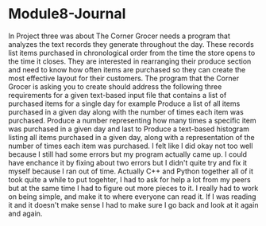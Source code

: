 # Module8-Journal
In Project three was about The Corner Grocer needs a program that analyzes the text records they generate throughout the day. These records list items purchased in chronological order from the time the store opens to the time it closes. They are interested in rearranging their produce section and need to know how often items are purchased so they can create the most effective layout for their customers. The program that the Corner Grocer is asking you to create should address the following three requirements for a given text-based input file that contains a list of purchased items for a single day for example Produce a list of all items purchased in a given day along with the number of times each item was purchased. Produce a number representing how many times a specific item was purchased in a given day and last to Produce a text-based histogram listing all items purchased in a given day, along with a representation of the number of times each item was purchased.
I felt like I did okay not too well because I still had some errors but my program actually came up.
I could have enchance it by fixing about two errors but I didn't quite try and fix it myself because I ran  out of time.
Actually C++ and Python together all of it took quite a while to put togehter, I had to ask for help a lot from my peers but at the same time I had to figure out more pieces to it. 
I really had to work on being simple, and make it to where everyone can read it. If I was reading it and it doesn't make sense I had to make sure I go back and look at it again and again. 
